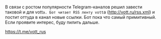 В связи с ростом популярности Telegram-каналов решил завести таковой и для vott`а.
Бот читает RSS ленту vott`а (http://vott.ru/rss.xml) и постит оттуда в канал новые ссылки.
Бот пока что самый примитивный. Если проявите интерес, буду пилить дальше.

https://t.me/vott_rus